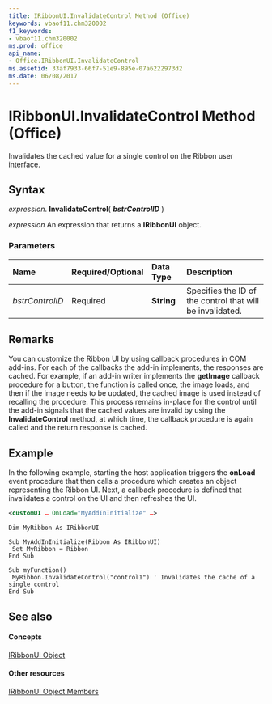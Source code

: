 ```yaml
---
title: IRibbonUI.InvalidateControl Method (Office)
keywords: vbaof11.chm320002
f1_keywords:
- vbaof11.chm320002
ms.prod: office
api_name:
- Office.IRibbonUI.InvalidateControl
ms.assetid: 33af7933-66f7-51e9-895e-07a6222973d2
ms.date: 06/08/2017
---
```



# IRibbonUI.InvalidateControl Method (Office)

Invalidates the cached value for a single control on the Ribbon user interface.


## Syntax

 _expression_. **InvalidateControl**( **_bstrControlID_** )

 _expression_ An expression that returns a **IRibbonUI** object.


### Parameters



|**Name**|**Required/Optional**|**Data Type**|**Description**|
|:-----|:-----|:-----|:-----|
| _bstrControlID_|Required|**String**|Specifies the ID of the control that will be invalidated.|

## Remarks

You can customize the Ribbon UI by using callback procedures in COM add-ins. For each of the callbacks the add-in implements, the responses are cached. For example, if an add-in writer implements the **getImage** callback procedure for a button, the function is called once, the image loads, and then if the image needs to be updated, the cached image is used instead of recalling the procedure. This process remains in-place for the control until the add-in signals that the cached values are invalid by using the **InvalidateControl** method, at which time, the callback procedure is again called and the return response is cached.


## Example

In the following example, starting the host application triggers the **onLoad** event procedure that then calls a procedure which creates an object representing the Ribbon UI. Next, a callback procedure is defined that invalidates a control on the UI and then refreshes the UI.


```XML
<customUI … OnLoad="MyAddInInitialize" …>
```


```
Dim MyRibbon As IRibbonUI 
 
Sub MyAddInInitialize(Ribbon As IRibbonUI) 
 Set MyRibbon = Ribbon 
End Sub 
 
Sub myFunction() 
 MyRibbon.InvalidateControl("control1") ' Invalidates the cache of a single control 
End Sub
```


## See also


#### Concepts


[IRibbonUI Object](iribbonui-object-office.md)
#### Other resources


[IRibbonUI Object Members](iribbonui-members-office.md)

